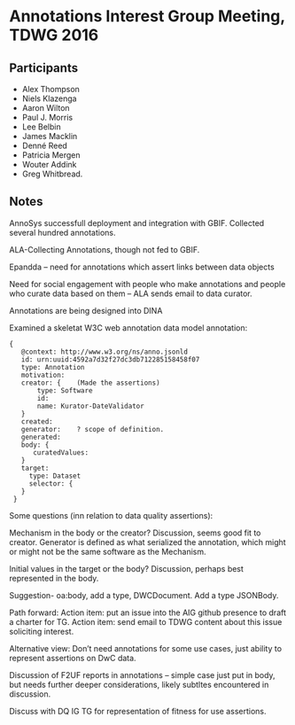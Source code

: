 # Annotations Interest Group Meeting, TDWG 2016 #

## Participants ## 

* Alex Thompson
* Niels Klazenga
* Aaron Wilton
* Paul J. Morris
* Lee Belbin
* James Macklin
* Denné Reed
* Patricia Mergen
* Wouter Addink
* Greg Whitbread. 

## Notes ## 

AnnoSys successfull deployment and integration with GBIF.  Collected several hundred annotations.

ALA-Collecting Annotations, though not fed to GBIF.

Epandda – need for annotations which assert links between data objects

Need for social engagement with people who make annotations and people who curate data based on them – ALA sends email to data curator.

Annotations are being designed into DINA

Examined a skeletat W3C web annotation data model annotation:

    {	
       @context: http://www.w3.org/ns/anno.jsonld
       id: urn:uuid:4592a7d32f27dc3db712285158458f07
       type: Annotation 
       motivation: 
       creator: {    (Made the assertions)
           type: Software
           id:
           name: Kurator-DateValidator
       }
       created:
       generator:    ? scope of definition.
       generated:
       body: {
          curatedValues: 
       }
       target:
         type: Dataset
         selector: { 
       }
     }


Some questions (inn relation to data quality assertions): 

Mechanism in the body or the creator?   Discussion, seems good fit to creator.  Generator is defined as what serialized the annotation, which might or might not be the same software as the Mechanism. 

Initial values in the target or the body?  Discussion, perhaps best represented in the body.

Suggestion- oa:body, add a type, DWCDocument.  Add a type JSONBody.

Path forward: Action item: put an issue into the AIG github presence to draft a charter for TG.  Action item: send email to TDWG content about this issue soliciting interest.

Alternative view: Don’t need annotations for some use cases, just ability to represent assertions on DwC data.

Discussion of F2UF reports in annotations – simple case just put in body, but needs further deeper considerations, likely subtltes encountered in discussion.

Discuss with DQ IG TG for representation of fitness for use assertions.
